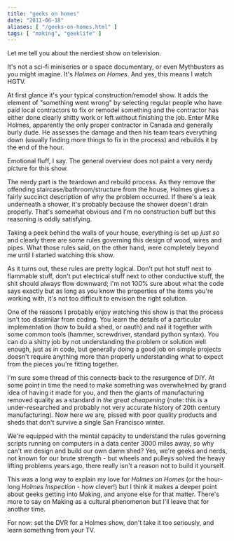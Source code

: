```yaml
---
title: "geeks on homes"
date: "2011-06-18"
aliases: [ "/geeks-on-homes.html" ]
tags: [ "making", "geeklife" ]
---
```

Let me tell you about the nerdiest show on television.

It's not a sci-fi miniseries or a space documentary, or even Mythbusters as you might imagine. It's *Holmes on Homes*. And yes, this means I watch HGTV.

At first glance it's your typical construction/remodel show. It adds the element of "something went wrong" by selecting regular people who have paid local contractors to fix or remodel something and the contractor has either done clearly shitty work or left without finishing the job. Enter Mike Holmes, apparently the only proper contractor in Canada and generally burly dude. He assesses the damage and then his team tears everything down (usually finding more things to fix in the process) and rebuilds it by the end of the hour.

Emotional fluff, I say. The general overview does not paint a very nerdy picture for this show.

The nerdy part is the teardown and rebuild process. As they remove the offending staircase/bathroom/structure from the house, Holmes gives a fairly succinct description of why the problem occurred. If there's a leak underneath a shower, it's probably because the shower doesn't drain properly. That's somewhat obvious and I'm no construction buff but this reasoning is oddly satisfying.

Taking a peek behind the walls of your house, everything is set up *just so* and clearly there are some rules governing this design of wood, wires and pipes. What those rules said, on the other hand, were completely beyond me until I started watching this show.

As it turns out, these rules are pretty logical. Don't put hot stuff next to flammable stuff, don't put electrical stuff next to other conductive stuff, the shit should always flow downward; I'm not 100% sure about what the code says exactly but as long as you know the properties of the items you're working with, it's not too difficult to envision the right solution.

One of the reasons I probably enjoy watching this show is that the process isn't too dissimilar from coding. You learn the details of a particular implementation (how to build a shed, or oauth) and nail it together with some common tools (hammer, screwdriver, standard python syntax). You can do a shitty job by not understanding the problem or solution well enough, just as in code, but generally doing a good job on simple projects doesn't require anything more than properly understanding what to expect from the pieces you're fitting together.

I'm sure some thread of this connects back to the resurgence of DIY. At some point in time the need to make something was overwhelmed by grand idea of having it made for you, and then the giants of manufacturing removed quality as a standard in *the great cheapening* (note: this is a under-researched and probably not very accurate history of 20th century manufacturing). Now here we are, pissed with poor quality products and sheds that don't survive a single San Francisco winter.

We're equipped with the mental capacity to understand the rules governing scripts running on computers in a data center 3000 miles away, so why can't we design and build our own damn shed? Yes, we're geeks and nerds, not known for our brute strength - but wheels and pulleys solved the heavy lifting problems years ago, there really isn't a reason not to build it yourself.

This was a long way to explain my love for *Holmes on Homes* (or the hour-long *Holmes Inspection* - how clever!) but I think it makes a deeper point about geeks getting into Making, and anyone else for that matter. There's more to say on Making as a cultural phenomenon but I'll leave that for another time.

For now: set the DVR for a Holmes show, don't take it too seriously, and learn something from your TV.
